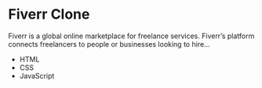  <h1>Fiverr Clone</h1>
 <p>Fiverr is a global online marketplace for freelance services.
                Fiverr’s platform connects freelancers to people or businesses
                looking to hire...</p>
 
<ul>
<li>HTML</li>
<li>CSS</li>
<li>JavaScript</li>
 </ul>
